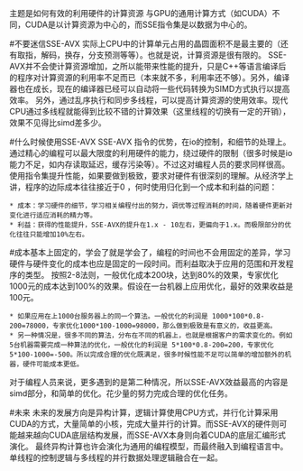 主题是如何有效的利用硬件的计算资源
与GPU的通用计算方式（如CUDA）不同，CUDA是以计算资源为中心的，而SSE指令集是以数据为中心的。

#不要迷信SSE-AVX
实际上CPU中的计算单元占用的晶圆面积不是最主要的（还有取指，解码，换存，分支预测等等）。也就是说，计算资源是很有限的。
SSE-AVX并不会使计算资源增加，之所以能带来性能的提升，只是C++等语言编译后的程序对计算资源的利用率不足而已（本来就不多，利用率还不够）。另外，编译器也在成长，现在的编译器已经可以自动将一些代码转换为SIMD方式执行以提高效率。
另外，通过乱序执行和同步多线程，可以提高计算资源的使用效率。现代CPU通过多线程就能得到比较不错的计算效果（这里线程的切换有一定的开销），效果不见得比simd差多少。

#什么时候使用SSE-AVX
SSE-AVX 指令的优势，在io的控制，和细节的处理上。通过精心的编程可以最大限度的利用硬件的能力，绕过硬件的限制（很多时候是io能力不足，如内存读取延迟，缓存污染等）。不过这对编程人员的要求同样很高。使用指令集提升性能，如果要做到极致，要求对硬件有很深刻的理解。从经济学上讲，程序的边际成本往往接近于0 ，何时使用归化到一个成本和利益的问题：

	* 成本：学习硬件的细节，学习相关编程付出的努力，调优等过程消耗的时间，随着硬件更新对变化进行适应消耗的精力等。
	* 利益：获得的性能提升，SSE-AVX的提升在1.x - 10左右，更偏向于1.x。而极限部分的优化往往只能增加10%左右。

#成本基本上固定的，学会了就是学会了，编程的时间也不会用固定的差异，学习硬件与硬件变化的成本也应是固定的一段时间。而利益取决于应用的范围和开发程序的类型。
按照2-8法则，一般优化成本200块，达到80%的效果，专家优化1000元的成本达到100%的效果。假设在一台机器上应用优化，最好的效果收益是100元。

	* 如果应用在上1000台服务器上的同一个算法。一般优化的利润是 1000*100*0.8-200=78000，专家优化1000*100-1000=98000，那么做到极致是有意义的，收益更高。
	* 另一种情况是，很多不同的算法，分布在不同的机器上，也就是根据客户的需求变化的。例如5台机器需要完成一种算法的优化，一般优化的利润是 5*100*0.8-200=200，专家优化5*100-1000=-500。所以完成合理的优化既满足，很多时候性能不足可以简单的增加额外的机器，硬件可能成本更低。

对于编程人员来说，更多遇到的是第二种情况，所以SSE-AVX效益最高的内容是simd部分，和简单的优化。花少量的努力完成合理的优化任务。

#未来
未来的发展方向是异构计算，逻辑计算使用CPU方式，并行化计算采用CUDA的方式，大量简单的小核，完成大量并行的计算。而SSE-AVX的硬件则可能越来越向CUDA底层结构发展，而SSE-AVX本身则向着CUDA的底层汇编形式演化。
最终异构计算也许会演化为通用的编程模型，而最终融入到编程语言中。单线程的控制逻辑与多线程的并行数据处理逻辑融合在一起。
